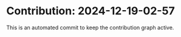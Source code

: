 # Contribution: 2024-12-19-02-57
This is an automated commit to keep the contribution graph active.
